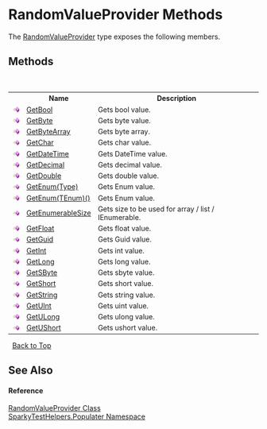 # RandomValueProvider Methods
 

The <a href="T_SparkyTestHelpers_Populater_RandomValueProvider">RandomValueProvider</a> type exposes the following members.


## Methods
&nbsp;<table><tr><th></th><th>Name</th><th>Description</th></tr><tr><td>![Public method](media/pubmethod.gif "Public method")</td><td><a href="M_SparkyTestHelpers_Populater_RandomValueProvider_GetBool">GetBool</a></td><td>
Gets bool value.</td></tr><tr><td>![Public method](media/pubmethod.gif "Public method")</td><td><a href="M_SparkyTestHelpers_Populater_RandomValueProvider_GetByte">GetByte</a></td><td>
Gets byte value.</td></tr><tr><td>![Public method](media/pubmethod.gif "Public method")</td><td><a href="M_SparkyTestHelpers_Populater_RandomValueProvider_GetByteArray">GetByteArray</a></td><td>
Gets byte array.</td></tr><tr><td>![Public method](media/pubmethod.gif "Public method")</td><td><a href="M_SparkyTestHelpers_Populater_RandomValueProvider_GetChar">GetChar</a></td><td>
Gets char value.</td></tr><tr><td>![Public method](media/pubmethod.gif "Public method")</td><td><a href="M_SparkyTestHelpers_Populater_RandomValueProvider_GetDateTime">GetDateTime</a></td><td>
Gets DateTime value.</td></tr><tr><td>![Public method](media/pubmethod.gif "Public method")</td><td><a href="M_SparkyTestHelpers_Populater_RandomValueProvider_GetDecimal">GetDecimal</a></td><td>
Gets decimal value.</td></tr><tr><td>![Public method](media/pubmethod.gif "Public method")</td><td><a href="M_SparkyTestHelpers_Populater_RandomValueProvider_GetDouble">GetDouble</a></td><td>
Gets double value.</td></tr><tr><td>![Public method](media/pubmethod.gif "Public method")</td><td><a href="M_SparkyTestHelpers_Populater_RandomValueProvider_GetEnum">GetEnum(Type)</a></td><td>
Gets Enum value.</td></tr><tr><td>![Public method](media/pubmethod.gif "Public method")</td><td><a href="M_SparkyTestHelpers_Populater_RandomValueProvider_GetEnum__1">GetEnum(TEnum)()</a></td><td>
Gets Enum value.</td></tr><tr><td>![Public method](media/pubmethod.gif "Public method")</td><td><a href="M_SparkyTestHelpers_Populater_RandomValueProvider_GetEnumerableSize">GetEnumerableSize</a></td><td>
Gets size to be used for array / list / IEnumerable.</td></tr><tr><td>![Public method](media/pubmethod.gif "Public method")</td><td><a href="M_SparkyTestHelpers_Populater_RandomValueProvider_GetFloat">GetFloat</a></td><td>
Gets float value.</td></tr><tr><td>![Public method](media/pubmethod.gif "Public method")</td><td><a href="M_SparkyTestHelpers_Populater_RandomValueProvider_GetGuid">GetGuid</a></td><td>
Gets Guid value.</td></tr><tr><td>![Public method](media/pubmethod.gif "Public method")</td><td><a href="M_SparkyTestHelpers_Populater_RandomValueProvider_GetInt">GetInt</a></td><td>
Gets int value.</td></tr><tr><td>![Public method](media/pubmethod.gif "Public method")</td><td><a href="M_SparkyTestHelpers_Populater_RandomValueProvider_GetLong">GetLong</a></td><td>
Gets long value.</td></tr><tr><td>![Public method](media/pubmethod.gif "Public method")</td><td><a href="M_SparkyTestHelpers_Populater_RandomValueProvider_GetSByte">GetSByte</a></td><td>
Gets sbyte value.</td></tr><tr><td>![Public method](media/pubmethod.gif "Public method")</td><td><a href="M_SparkyTestHelpers_Populater_RandomValueProvider_GetShort">GetShort</a></td><td>
Gets short value.</td></tr><tr><td>![Public method](media/pubmethod.gif "Public method")</td><td><a href="M_SparkyTestHelpers_Populater_RandomValueProvider_GetString">GetString</a></td><td>
Gets string value.</td></tr><tr><td>![Public method](media/pubmethod.gif "Public method")</td><td><a href="M_SparkyTestHelpers_Populater_RandomValueProvider_GetUInt">GetUInt</a></td><td>
Gets uint value.</td></tr><tr><td>![Public method](media/pubmethod.gif "Public method")</td><td><a href="M_SparkyTestHelpers_Populater_RandomValueProvider_GetULong">GetULong</a></td><td>
Gets ulong value.</td></tr><tr><td>![Public method](media/pubmethod.gif "Public method")</td><td><a href="M_SparkyTestHelpers_Populater_RandomValueProvider_GetUShort">GetUShort</a></td><td>
Gets ushort value.</td></tr></table>&nbsp;
<a href="#randomvalueprovider-methods">Back to Top</a>

## See Also


#### Reference
<a href="T_SparkyTestHelpers_Populater_RandomValueProvider">RandomValueProvider Class</a><br /><a href="N_SparkyTestHelpers_Populater">SparkyTestHelpers.Populater Namespace</a><br />